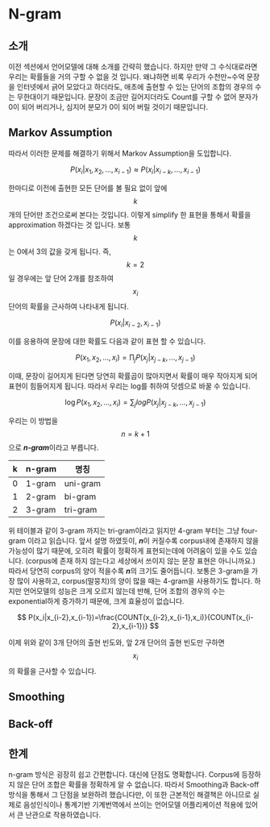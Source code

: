 # N-gram

## 소개

이전 섹션에서 언어모델에 대해 소개를 간략히 했습니다. 하지만 만약 그 수식대로라면 우리는 확률들을 거의 구할 수 없을 것 입니다. 왜냐하면 비록 우리가 수천만~수억 문장을 인터넷에서 긁어 모았다고 하더라도, 애초에 출현할 수 있는 단어의 조합의 경우의 수는 무한대이기 때문입니다. 문장이 조금만 길어지더라도 Count를 구할 수 없어 분자가 0이 되어 버리거나, 심지어 분모가 0이 되어 버릴 것이기 때문입니다.

## Markov Assumption

따라서 이러한 문제를 해결하기 위해서 Markov Assumption을 도입합니다.

$$
P(x_i|x_1,x_2,...,x_{i-1})≈P(x_i|x_{i-k},...,x_{i-1})
$$

한마디로 이전에 출현한 모든 단어를 볼 필요 없이 앞에 $$ k $$ 개의 단어만 조건으로써 본다는 것입니다. 이렇게 simplify 한 표현을 통해서 확률을 approximation 하겠다는 것 입니다. 보통 $$ k $$는 0에서 3의 값을 갖게 됩니다. 즉, $$ k = 2 $$ 일 경우에는 앞 단어 2개를 참조하여 $$ x_i $$ 단어의 확률을 근사하여 나타내게 됩니다.

$$
P(x_i|x_{i-2},x_{i-1}) 
$$

이를 응용하여 문장에 대한 확률도 다음과 같이 표현 할 수 있습니다.

$$
P(x_1,x_2,...,x_i)=\prod_{j}{P(x_j|x_{j-k},...,x_{j-1})}
$$

이때, 문장이 길어지게 된다면 당연히 확률곱이 많아지면서 확률이 매우 작아지게 되어 표현이 힘들어지게 됩니다. 따라서 우리는 log를 취하여 덧셈으로 바꿀 수 있습니다.

$$
\log{P(x_1,x_2,...,x_i)}=\sum_{j}{log{P(x_j|x_{j-k},...,x_{j-1})}}
$$

우리는 이 방법을 $$ n=k+1 $$으로 ***n-gram***이라고 부릅니다.

| k | n-gram | 명칭 |
|-|-|-|
| 0 | 1-gram | uni-gram |
| 1 | 2-gram | bi-gram |
| 2 | 3-gram | tri-gram |

위 테이블과 같이 3-gram 까지는 tri-gram이라고 읽지만 4-gram 부터는 그냥 four-gram 이라고 읽습니다. 앞서 설명 하였듯이, ***n***이 커질수록 corpus내에 존재하지 않을 가능성이 많기 때문에, 오히려 확률이 정확하게 표현되는데에 어려움이 있을 수도 있습니다. (corpus에 존재 하지 않는다고 세상에서 쓰이지 않는 문장 표현은 아니니까요.) 따라서 당연히 corpus의 양이 적을수록 ***n***의 크기도 줄어듭니다. 보통은 3-gram을 가장 많이 사용하고, corpus(말뭉치)의 양이 많을 때는 4-gram을 사용하기도 합니다. 하지만 언어모델의 성능은 크게 오르지 않는데 반해, 단어 조합의 경우의 수는 exponential하게 증가하기 때문에, 크게 효율성이 없습니다.

$$
P(x_i|x_{i-2},x_{i-1})=\frac{COUNT(x_{i-2},x_{i-1},x_i)}{COUNT(x_{i-2},x_{i-1})}
$$

이제 위와 같이 3개 단어의 출현 빈도와, 앞 2개 단어의 출현 빈도만 구하면 $$ x_i $$의 확률을 근사할 수 있습니다.

## Smoothing

## Back-off

## 한계

n-gram 방식은 굉장히 쉽고 간편합니다. 대신에 단점도 명확합니다. Corpus에 등장하지 않은 단어 조합은 확률을 정확하게 알 수 없습니다. 따라서 Smoothing과 Back-off 방식을 통해서 그 단점을 보완하려 했습니다만, 이 또한 근본적인 해결책은 아니므로 실제로 음성인식이나 통계기반 기계번역에서 쓰이는 언어모델 어플리케이션 적용에 있어서 큰 난관으로 작용하였습니다. 